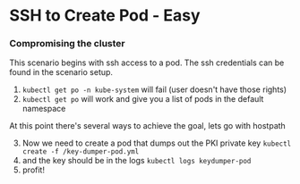 # SSH to Create Pod - Easy

### Compromising the cluster

This scenario begins with ssh access to a pod. The ssh credentials can be found in the scenario setup.

1. `kubectl get po -n kube-system` will fail (user doesn't have those rights)
2. `kubectl get po` will work and give you a list of pods in the default namespace

At this point there's several ways to achieve the goal, lets go with hostpath

3. Now we need to create a pod that dumps out the PKI private key `kubectl create -f /key-dumper-pod.yml`
4. and the key should be in the logs `kubectl logs keydumper-pod`
5. profit!
